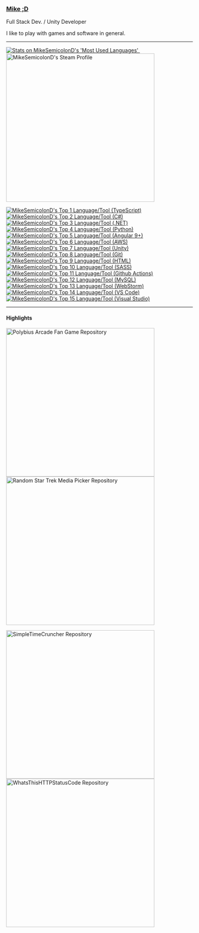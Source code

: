### [Mike ;D](https://mikesemicolond.github.io/)
Full Stack Dev. / Unity Developer

I like to play with games and software in general.

---
[<picture title="Most Used Languages (Displaying only Public Repos)">
    <source
      srcset="https://github-readme-stats.vercel.app/api/top-langs/?username=MikeSemicolonD&layout=compact&theme=github_dark"
      media="(prefers-color-scheme: dark)"
    />
    <img src="https://github-readme-stats.vercel.app/api/top-langs/?username=MikeSemicolonD&layout=compact" alt="Stats on MikeSemicolonD's 'Most Used Languages'" />
</picture>
](https://github.com/anuraghazra/github-readme-stats)
&nbsp;&nbsp;&nbsp;&nbsp;[<picture title="Steam Profile">
    <source
      srcset="https://github-readme-steam-card.vercel.app/status/?steamid=76561197996483117&show_in_game_bg=false&show_recent_game_bg=true"
      media="(prefers-color-scheme: dark)"
    />
    <img align="top" width=400 src="https://github-readme-steam-card.vercel.app/status/?steamid=76561197996483117&show_in_game_bg=false&show_recent_game_bg=true" alt="MikeSemicolonD's Steam Profile" />
</picture>
](https://steamcommunity.com/id/AlphaMyso/)

[<picture title="Top 1 Language/Tool (TypeScript)">
    <source
      srcset="https://skillicons.dev/icons?i=ts&theme=dark"
      media="(prefers-color-scheme: dark)"
    />
    <img align="top" src="https://skillicons.dev/icons?i=ts&theme=light" alt="MikeSemicolonD's Top 1 Language/Tool (TypeScript)" />
</picture>
<picture title="Top 2 Language/Tool (C#)">
    <source
      srcset="https://skillicons.dev/icons?i=cs&theme=dark"
      media="(prefers-color-scheme: dark)"
    />
    <img align="top" src="https://skillicons.dev/icons?i=cs&theme=light" alt="MikeSemicolonD's Top 2 Language/Tool (C#)" />
</picture>
<picture title="Top 3 Language/Tool (.NET)">
    <source
      srcset="https://skillicons.dev/icons?i=dotnet&theme=dark"
      media="(prefers-color-scheme: dark)"
    />
    <img align="top" src="https://skillicons.dev/icons?i=dotnet&theme=light" alt="MikeSemicolonD's Top 3 Language/Tool (.NET)" />
</picture>
<picture title="Top 4 Language/Tool (Python)">
    <source
      srcset="https://skillicons.dev/icons?i=py&theme=dark"
      media="(prefers-color-scheme: dark)"
    />
    <img align="top" src="https://skillicons.dev/icons?i=py&theme=light" alt="MikeSemicolonD's Top 4 Language/Tool (Python)" />
</picture>
<picture title="Top 5 Language/Tool (Angular 9+)">
    <source
      srcset="https://skillicons.dev/icons?i=angular&theme=dark"
      media="(prefers-color-scheme: dark)"
    />
    <img align="top" src="https://skillicons.dev/icons?i=angular&theme=light" alt="MikeSemicolonD's Top 5 Language/Tool (Angular 9+)" />
</picture>
<picture title="Top 6 Language/Tool (AWS)">
    <source
      srcset="https://skillicons.dev/icons?i=aws&theme=dark"
      media="(prefers-color-scheme: dark)"
    />
    <img align="top" src="https://skillicons.dev/icons?i=aws&theme=light" alt="MikeSemicolonD's Top 6 Language/Tool (AWS)" />
</picture>
<picture title="Top 7 Language/Tool (Unity)">
    <source
      srcset="https://skillicons.dev/icons?i=unity&theme=dark"
      media="(prefers-color-scheme: dark)"
    />
    <img align="top" src="https://skillicons.dev/icons?i=unity&theme=light" alt="MikeSemicolonD's Top 7 Language/Tool (Unity)" />
</picture>
<picture title="Top 8 Language/Tool (Git)">
    <source
      srcset="https://skillicons.dev/icons?i=git&theme=dark"
      media="(prefers-color-scheme: dark)"
    />
    <img align="top" src="https://skillicons.dev/icons?i=git&theme=light" alt="MikeSemicolonD's Top 8 Language/Tool (Git)" />
</picture>
<picture title="Top 9 Language/Tool (HTML)">
    <source
      srcset="https://skillicons.dev/icons?i=html&theme=dark"
      media="(prefers-color-scheme: dark)"
    />
    <img align="top" src="https://skillicons.dev/icons?i=html&theme=light" alt="MikeSemicolonD's Top 9 Language/Tool (HTML)" />
</picture>
<picture title="Top 10 Language/Tool (SASS)">
    <source
      srcset="https://skillicons.dev/icons?i=sass&theme=dark"
      media="(prefers-color-scheme: dark)"
    />
    <img align="top" src="https://skillicons.dev/icons?i=sass&theme=light" alt="MikeSemicolonD's Top 10 Language/Tool (SASS)" />
</picture>
<picture title="Top 11 Language/Tool (Github Actions)">
    <source
      srcset="https://skillicons.dev/icons?i=githubactions&theme=dark"
      media="(prefers-color-scheme: dark)"
    />
    <img align="top" src="https://skillicons.dev/icons?i=githubactions&theme=light" alt="MikeSemicolonD's Top 11 Language/Tool (Github Actions)" />
</picture>
<picture title="Top 12 Language/Tool (MySQL)">
    <source
      srcset="https://skillicons.dev/icons?i=mysql&theme=dark"
      media="(prefers-color-scheme: dark)"
    />
    <img align="top" src="https://skillicons.dev/icons?i=mysql&theme=light" alt="MikeSemicolonD's Top 12 Language/Tool (MySQL)" />
</picture>
<picture title="Top 13 Language/Tool (WebStorm)">
    <source
      srcset="https://skillicons.dev/icons?i=webstorm&theme=dark"
      media="(prefers-color-scheme: dark)"
    />
    <img align="top" src="https://skillicons.dev/icons?i=webstorm&theme=light" alt="MikeSemicolonD's Top 13 Language/Tool (WebStorm)" />
</picture>
<picture title="Top 14 Language/Tool (VS Code)">
    <source
      srcset="https://skillicons.dev/icons?i=vscode&theme=dark"
      media="(prefers-color-scheme: dark)"
    />
    <img align="top" src="https://skillicons.dev/icons?i=vscode&theme=light" alt="MikeSemicolonD's Top 14 Language/Tool (VS Code)" />
</picture>
<picture title="Top 15 Language/Tool (Visual Studio)">
    <source
      srcset="https://skillicons.dev/icons?i=visualstudio&theme=dark"
      media="(prefers-color-scheme: dark)"
    />
    <img align="top" src="https://skillicons.dev/icons?i=visualstudio&theme=light" alt="MikeSemicolonD's Top 15 Language/Tool (Visual Studio)" />
</picture>
](https://skillicons.dev)

---
#### Highlights
[<picture title="Polybius Arcade Fan Game">
    <source
      srcset="https://github-readme-stats.vercel.app/api/pin/?username=MikeSemicolonD&repo=Polybius_Arcade_Fan_Game&theme=github_dark&hide_border=true&card_width=800"
      media="(prefers-color-scheme: dark)"
    />
    <img align="center" width=400 src="https://github-readme-stats.vercel.app/api/pin/?username=MikeSemicolonD&repo=Polybius_Arcade_Fan_Game&theme=default_repocard&card_width=800" alt="Polybius Arcade Fan Game Repository" />
</picture>
](https://github.com/MikeSemicolonD/Polybius_Arcade_Fan_Game)
[<picture title="Random Star Trek Media Picker">
    <source
      srcset="https://github-readme-stats.vercel.app/api/pin/?username=MikeSemicolonD&repo=Random_Star_Trek_Media_Picker&theme=github_dark&hide_border=true"
      media="(prefers-color-scheme: dark)"
    />
    <img align="center" width=400 src="https://github-readme-stats.vercel.app/api/pin/?username=MikeSemicolonD&repo=Random_Star_Trek_Media_Picker&theme=default_repocard" alt="Random Star Trek Media Picker Repository" />
</picture>
](https://github.com/MikeSemicolonD/Random_Star_Trek_Media_Picker)

[<picture title="SimpleTimeCruncher">
    <source
      srcset="https://github-readme-stats.vercel.app/api/pin/?username=MikeSemicolonD&repo=SimpleTimeCruncher&theme=github_dark&hide_border=true"
      media="(prefers-color-scheme: dark)"
    />
    <img align="center" width=400 src="https://github-readme-stats.vercel.app/api/pin/?username=MikeSemicolonD&repo=SimpleTimeCruncher&theme=default_repocard" alt="SimpleTimeCruncher Repository" />
</picture>
](https://github.com/MikeSemicolonD/SimpleTimeCruncher)
[<picture title="WhatsThisHTTPStatusCode">
    <source
      srcset="https://github-readme-stats.vercel.app/api/pin/?username=MikeSemicolonD&repo=WhatsThisHTTPStatusCode&theme=github_dark&hide_border=true"
      media="(prefers-color-scheme: dark)"
    />
    <img align="center" width=400 src="https://github-readme-stats.vercel.app/api/pin/?username=MikeSemicolonD&repo=WhatsThisHTTPStatusCode&theme=default_repocard" alt="WhatsThisHTTPStatusCode Repository" />
</picture>
](https://github.com/MikeSemicolonD/WhatsThisHTTPStatusCode)
